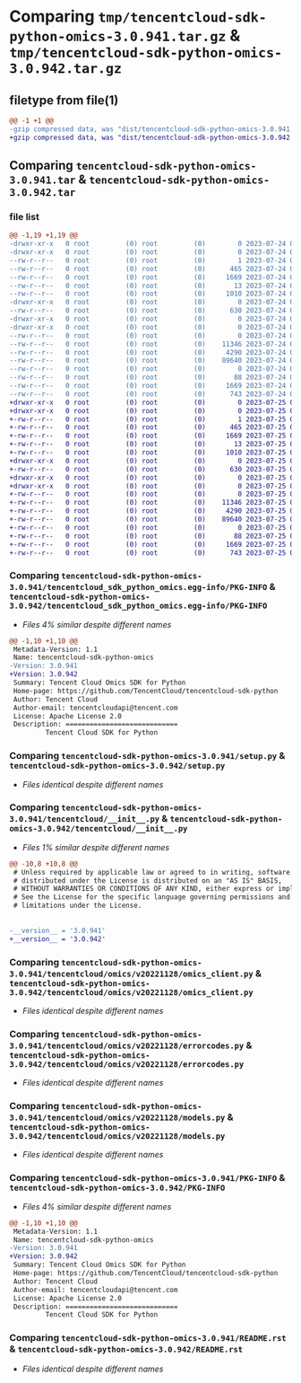 # Comparing `tmp/tencentcloud-sdk-python-omics-3.0.941.tar.gz` & `tmp/tencentcloud-sdk-python-omics-3.0.942.tar.gz`

## filetype from file(1)

```diff
@@ -1 +1 @@
-gzip compressed data, was "dist/tencentcloud-sdk-python-omics-3.0.941.tar", last modified: Mon Jul 24 00:41:22 2023, max compression
+gzip compressed data, was "dist/tencentcloud-sdk-python-omics-3.0.942.tar", last modified: Tue Jul 25 04:22:38 2023, max compression
```

## Comparing `tencentcloud-sdk-python-omics-3.0.941.tar` & `tencentcloud-sdk-python-omics-3.0.942.tar`

### file list

```diff
@@ -1,19 +1,19 @@
-drwxr-xr-x   0 root         (0) root         (0)        0 2023-07-24 00:41:22.000000 tencentcloud-sdk-python-omics-3.0.941/
-drwxr-xr-x   0 root         (0) root         (0)        0 2023-07-24 00:41:22.000000 tencentcloud-sdk-python-omics-3.0.941/tencentcloud_sdk_python_omics.egg-info/
--rw-r--r--   0 root         (0) root         (0)        1 2023-07-24 00:41:22.000000 tencentcloud-sdk-python-omics-3.0.941/tencentcloud_sdk_python_omics.egg-info/dependency_links.txt
--rw-r--r--   0 root         (0) root         (0)      465 2023-07-24 00:41:22.000000 tencentcloud-sdk-python-omics-3.0.941/tencentcloud_sdk_python_omics.egg-info/SOURCES.txt
--rw-r--r--   0 root         (0) root         (0)     1669 2023-07-24 00:41:22.000000 tencentcloud-sdk-python-omics-3.0.941/tencentcloud_sdk_python_omics.egg-info/PKG-INFO
--rw-r--r--   0 root         (0) root         (0)       13 2023-07-24 00:41:22.000000 tencentcloud-sdk-python-omics-3.0.941/tencentcloud_sdk_python_omics.egg-info/top_level.txt
--rw-r--r--   0 root         (0) root         (0)     1010 2023-07-24 00:41:22.000000 tencentcloud-sdk-python-omics-3.0.941/setup.py
-drwxr-xr-x   0 root         (0) root         (0)        0 2023-07-24 00:41:22.000000 tencentcloud-sdk-python-omics-3.0.941/tencentcloud/
--rw-r--r--   0 root         (0) root         (0)      630 2023-07-24 00:41:22.000000 tencentcloud-sdk-python-omics-3.0.941/tencentcloud/__init__.py
-drwxr-xr-x   0 root         (0) root         (0)        0 2023-07-24 00:41:22.000000 tencentcloud-sdk-python-omics-3.0.941/tencentcloud/omics/
-drwxr-xr-x   0 root         (0) root         (0)        0 2023-07-24 00:41:22.000000 tencentcloud-sdk-python-omics-3.0.941/tencentcloud/omics/v20221128/
--rw-r--r--   0 root         (0) root         (0)        0 2023-07-24 00:41:22.000000 tencentcloud-sdk-python-omics-3.0.941/tencentcloud/omics/v20221128/__init__.py
--rw-r--r--   0 root         (0) root         (0)    11346 2023-07-24 00:41:22.000000 tencentcloud-sdk-python-omics-3.0.941/tencentcloud/omics/v20221128/omics_client.py
--rw-r--r--   0 root         (0) root         (0)     4290 2023-07-24 00:41:22.000000 tencentcloud-sdk-python-omics-3.0.941/tencentcloud/omics/v20221128/errorcodes.py
--rw-r--r--   0 root         (0) root         (0)    89640 2023-07-24 00:41:22.000000 tencentcloud-sdk-python-omics-3.0.941/tencentcloud/omics/v20221128/models.py
--rw-r--r--   0 root         (0) root         (0)        0 2023-07-24 00:41:22.000000 tencentcloud-sdk-python-omics-3.0.941/tencentcloud/omics/__init__.py
--rw-r--r--   0 root         (0) root         (0)       88 2023-07-24 00:41:22.000000 tencentcloud-sdk-python-omics-3.0.941/setup.cfg
--rw-r--r--   0 root         (0) root         (0)     1669 2023-07-24 00:41:22.000000 tencentcloud-sdk-python-omics-3.0.941/PKG-INFO
--rw-r--r--   0 root         (0) root         (0)      743 2023-07-24 00:41:22.000000 tencentcloud-sdk-python-omics-3.0.941/README.rst
+drwxr-xr-x   0 root         (0) root         (0)        0 2023-07-25 04:22:38.000000 tencentcloud-sdk-python-omics-3.0.942/
+drwxr-xr-x   0 root         (0) root         (0)        0 2023-07-25 04:22:38.000000 tencentcloud-sdk-python-omics-3.0.942/tencentcloud_sdk_python_omics.egg-info/
+-rw-r--r--   0 root         (0) root         (0)        1 2023-07-25 04:22:38.000000 tencentcloud-sdk-python-omics-3.0.942/tencentcloud_sdk_python_omics.egg-info/dependency_links.txt
+-rw-r--r--   0 root         (0) root         (0)      465 2023-07-25 04:22:38.000000 tencentcloud-sdk-python-omics-3.0.942/tencentcloud_sdk_python_omics.egg-info/SOURCES.txt
+-rw-r--r--   0 root         (0) root         (0)     1669 2023-07-25 04:22:38.000000 tencentcloud-sdk-python-omics-3.0.942/tencentcloud_sdk_python_omics.egg-info/PKG-INFO
+-rw-r--r--   0 root         (0) root         (0)       13 2023-07-25 04:22:38.000000 tencentcloud-sdk-python-omics-3.0.942/tencentcloud_sdk_python_omics.egg-info/top_level.txt
+-rw-r--r--   0 root         (0) root         (0)     1010 2023-07-25 04:22:38.000000 tencentcloud-sdk-python-omics-3.0.942/setup.py
+drwxr-xr-x   0 root         (0) root         (0)        0 2023-07-25 04:22:38.000000 tencentcloud-sdk-python-omics-3.0.942/tencentcloud/
+-rw-r--r--   0 root         (0) root         (0)      630 2023-07-25 04:22:38.000000 tencentcloud-sdk-python-omics-3.0.942/tencentcloud/__init__.py
+drwxr-xr-x   0 root         (0) root         (0)        0 2023-07-25 04:22:38.000000 tencentcloud-sdk-python-omics-3.0.942/tencentcloud/omics/
+drwxr-xr-x   0 root         (0) root         (0)        0 2023-07-25 04:22:38.000000 tencentcloud-sdk-python-omics-3.0.942/tencentcloud/omics/v20221128/
+-rw-r--r--   0 root         (0) root         (0)        0 2023-07-25 04:22:38.000000 tencentcloud-sdk-python-omics-3.0.942/tencentcloud/omics/v20221128/__init__.py
+-rw-r--r--   0 root         (0) root         (0)    11346 2023-07-25 04:22:38.000000 tencentcloud-sdk-python-omics-3.0.942/tencentcloud/omics/v20221128/omics_client.py
+-rw-r--r--   0 root         (0) root         (0)     4290 2023-07-25 04:22:38.000000 tencentcloud-sdk-python-omics-3.0.942/tencentcloud/omics/v20221128/errorcodes.py
+-rw-r--r--   0 root         (0) root         (0)    89640 2023-07-25 04:22:38.000000 tencentcloud-sdk-python-omics-3.0.942/tencentcloud/omics/v20221128/models.py
+-rw-r--r--   0 root         (0) root         (0)        0 2023-07-25 04:22:38.000000 tencentcloud-sdk-python-omics-3.0.942/tencentcloud/omics/__init__.py
+-rw-r--r--   0 root         (0) root         (0)       88 2023-07-25 04:22:38.000000 tencentcloud-sdk-python-omics-3.0.942/setup.cfg
+-rw-r--r--   0 root         (0) root         (0)     1669 2023-07-25 04:22:38.000000 tencentcloud-sdk-python-omics-3.0.942/PKG-INFO
+-rw-r--r--   0 root         (0) root         (0)      743 2023-07-25 04:22:38.000000 tencentcloud-sdk-python-omics-3.0.942/README.rst
```

### Comparing `tencentcloud-sdk-python-omics-3.0.941/tencentcloud_sdk_python_omics.egg-info/PKG-INFO` & `tencentcloud-sdk-python-omics-3.0.942/tencentcloud_sdk_python_omics.egg-info/PKG-INFO`

 * *Files 4% similar despite different names*

```diff
@@ -1,10 +1,10 @@
 Metadata-Version: 1.1
 Name: tencentcloud-sdk-python-omics
-Version: 3.0.941
+Version: 3.0.942
 Summary: Tencent Cloud Omics SDK for Python
 Home-page: https://github.com/TencentCloud/tencentcloud-sdk-python
 Author: Tencent Cloud
 Author-email: tencentcloudapi@tencent.com
 License: Apache License 2.0
 Description: ============================
         Tencent Cloud SDK for Python
```

### Comparing `tencentcloud-sdk-python-omics-3.0.941/setup.py` & `tencentcloud-sdk-python-omics-3.0.942/setup.py`

 * *Files identical despite different names*

### Comparing `tencentcloud-sdk-python-omics-3.0.941/tencentcloud/__init__.py` & `tencentcloud-sdk-python-omics-3.0.942/tencentcloud/__init__.py`

 * *Files 1% similar despite different names*

```diff
@@ -10,8 +10,8 @@
 # Unless required by applicable law or agreed to in writing, software
 # distributed under the License is distributed on an "AS IS" BASIS,
 # WITHOUT WARRANTIES OR CONDITIONS OF ANY KIND, either express or implied.
 # See the License for the specific language governing permissions and
 # limitations under the License.
 
 
-__version__ = '3.0.941'
+__version__ = '3.0.942'
```

### Comparing `tencentcloud-sdk-python-omics-3.0.941/tencentcloud/omics/v20221128/omics_client.py` & `tencentcloud-sdk-python-omics-3.0.942/tencentcloud/omics/v20221128/omics_client.py`

 * *Files identical despite different names*

### Comparing `tencentcloud-sdk-python-omics-3.0.941/tencentcloud/omics/v20221128/errorcodes.py` & `tencentcloud-sdk-python-omics-3.0.942/tencentcloud/omics/v20221128/errorcodes.py`

 * *Files identical despite different names*

### Comparing `tencentcloud-sdk-python-omics-3.0.941/tencentcloud/omics/v20221128/models.py` & `tencentcloud-sdk-python-omics-3.0.942/tencentcloud/omics/v20221128/models.py`

 * *Files identical despite different names*

### Comparing `tencentcloud-sdk-python-omics-3.0.941/PKG-INFO` & `tencentcloud-sdk-python-omics-3.0.942/PKG-INFO`

 * *Files 4% similar despite different names*

```diff
@@ -1,10 +1,10 @@
 Metadata-Version: 1.1
 Name: tencentcloud-sdk-python-omics
-Version: 3.0.941
+Version: 3.0.942
 Summary: Tencent Cloud Omics SDK for Python
 Home-page: https://github.com/TencentCloud/tencentcloud-sdk-python
 Author: Tencent Cloud
 Author-email: tencentcloudapi@tencent.com
 License: Apache License 2.0
 Description: ============================
         Tencent Cloud SDK for Python
```

### Comparing `tencentcloud-sdk-python-omics-3.0.941/README.rst` & `tencentcloud-sdk-python-omics-3.0.942/README.rst`

 * *Files identical despite different names*

